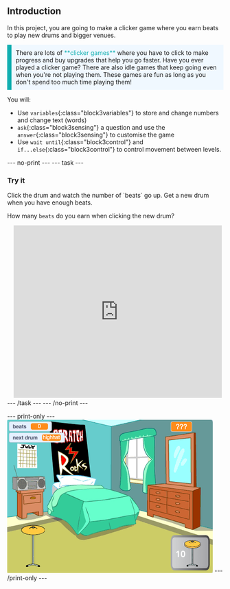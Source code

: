 ## Introduction

In this project, you are going to make a clicker game where you earn beats to play new drums and bigger venues.

<p style="border-left: solid; border-width:10px; border-color: #0faeb0; background-color: aliceblue; padding: 10px;">
There are lots of <span style="color: #0faeb0">**clicker games**</span> where you have to click to make progress and buy upgrades that help you go faster. Have you ever played a clicker game? There are also idle games that keep going even when you're not playing them. These games are fun as long as you don't spend too much time playing them!</p>

You will:
+ Use `variables`{:class="block3variables"} to store and change numbers and change text (words)
+ `ask`{:class="block3sensing"} a question and use the `answer`{:class="block3sensing"} to customise the game
+ Use `wait until`{:class="block3control"} and `if...else`{:class="block3control"} to control movement between levels.

--- no-print ---
--- task ---
### Try it
<div style="display: flex; flex-wrap: wrap">
<div style="flex-basis: 175px; flex-grow: 1">  
Click the drum and watch the number of `beats` go up. Get a new drum when you have enough beats. 

How many `beats` do you earn when clicking the new drum?
</div>
<div class="scratch-preview" style="margin-left: 15px;">
  <iframe allowtransparency="true" width="485" height="402" src="https://scratch.mit.edu/projects/embed/522323676/?autostart=false" frameborder="0"></iframe>
</div>
</div>
--- /task ---
--- /no-print ---

--- print-only ---
![Completed project](images/showcase_static.png)
--- /print-only ---
